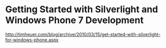 <!--
id: 552419085
link: http://kevinisom.info/post/552419085/getting-started-with-silverlight-and-windows-phone-7
slug: getting-started-with-silverlight-and-windows-phone-7
date: Tue Apr 27 2010 15:29:15 GMT+1200 (NZST)
raw: {"blog_name":"kevinisom","id":552419085,"post_url":"http://kevinisom.info/post/552419085/getting-started-with-silverlight-and-windows-phone-7","slug":"getting-started-with-silverlight-and-windows-phone-7","type":"link","date":"2010-04-27 03:29:15 GMT","timestamp":1272338955,"state":"published","format":"html","reblog_key":"mOOBQ1uS","tags":[],"short_url":"http://tmblr.co/Zw68YyWxJyD","highlighted":[],"feed_item":"http://timheuer.com/blog/archive/2010/03/15/get-started-with-silverlight-for-windows-phone.aspx","from_feed_id":"650234","note_count":0,"title":"Getting Started with Silverlight and Windows Phone 7 Development","url":"http://timheuer.com/blog/archive/2010/03/15/get-started-with-silverlight-for-windows-phone.aspx","description":""}
publish: 2010-04-027
tags: 
title: Getting Started with Silverlight and Windows Phone 7 Development
-->


Getting Started with Silverlight and Windows Phone 7 Development
================================================================

<http://timheuer.com/blog/archive/2010/03/15/get-started-with-silverlight-for-windows-phone.aspx>

